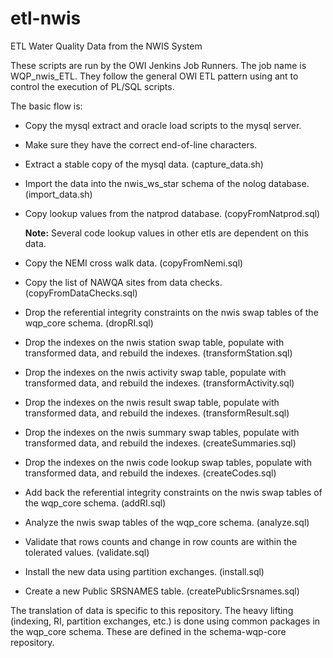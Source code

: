 # etl\-nwis

ETL Water Quality Data from the NWIS System

These scripts are run by the OWI Jenkins Job Runners. The job name is WQP\_nwis\_ETL. They follow the general OWI ETL pattern using ant to control the execution of PL/SQL scripts.

The basic flow is:

* Copy the mysql extract and oracle load scripts to the mysql server.

* Make sure they have the correct end-of-line characters.

* Extract a stable copy of the mysql data. (capture_data.sh)

* Import the data into the nwis\_ws\_star schema of the nolog database. (import_data.sh)

* Copy lookup values from the natprod database. (copyFromNatprod.sql)

	**Note:** Several code lookup values in other etls are dependent on this data.


* Copy the NEMI cross walk data. (copyFromNemi.sql)

* Copy the list of NAWQA sites from data checks. (copyFromDataChecks.sql)

* Drop the referential integrity constraints on the nwis swap tables of the wqp_core schema. (dropRI.sql)

* Drop the indexes on the nwis station swap table, populate with transformed data, and rebuild the indexes. (transformStation.sql)

* Drop the indexes on the nwis activity swap table, populate with transformed data, and rebuild the indexes. (transformActivity.sql)

* Drop the indexes on the nwis result swap table, populate with transformed data, and rebuild the indexes. (transformResult.sql)

* Drop the indexes on the nwis summary swap tables, populate with transformed data, and rebuild the indexes. (createSummaries.sql)

* Drop the indexes on the nwis code lookup swap tables, populate with transformed data, and rebuild the indexes. (createCodes.sql)

* Add back the referential integrity constraints on the nwis swap tables of the wqp_core schema. (addRI.sql)

* Analyze the nwis swap tables of the wqp_core schema. (analyze.sql)

* Validate that rows counts and change in row counts are within the tolerated values. (validate.sql)

* Install the new data using partition exchanges. (install.sql)

* Create a new Public SRSNAMES table. (createPublicSrsnames.sql)

The translation of data is specific to this repository. The heavy lifting (indexing, RI, partition exchanges, etc.) is done using common packages in the wqp_core schema. These are defined in the schema-wqp-core repository.
